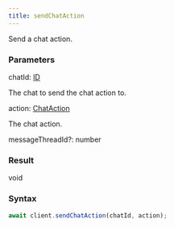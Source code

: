 ```yaml
---
title: sendChatAction
---
```


Send a chat action.


### Parameters 

<div class="flex flex-col gap-3"><div><div class="font-mono"><span class="font-bold">chatId</span><span class="opacity-50">:</span> <a href="/gh/types/id"  >ID</a></div><div class="pl-3"><div class="no-margin">

The chat to send the chat action to.

</div></div></div><div><div class="font-mono"><span class="font-bold">action</span><span class="opacity-50">:</span> <a href="/gh/types/chataction"  >ChatAction</a></div><div class="pl-3"><div class="no-margin">

The chat action.

</div></div></div><div class="flex flex-col gap-3"><div><div class="flex gap-2"><div class="font-mono"><span class="font-bold">messageThreadId</span><span class="opacity-50"><span title="Optional" class="cursor-help">?</span>:</span> <span>number</span></div></div></div></div></div>

### Result 

<div class="font-mono"><span>void</span></div>

### Syntax

```ts
await client.sendChatAction(chatId, action);
```



